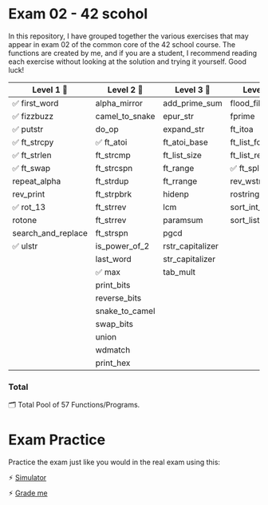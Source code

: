 # Exam 02 - 42 scohol

In this repository, I have grouped together the various exercises that may appear in exam 02 of the common core of the 42 school course. The functions are created by me, and if you are a student, I recommend reading each exercise without looking at the solution and trying it yourself. Good luck!

|		Level 1 🎫		|		Level 2 🎫		|		Level 3 🎫		 |		Level 4 🎫		 |
|-----------------------|-----------------------|-----------------------|-----------------------|
| ✅ first_word			|	 alpha_mirror		|	add_prime_sum		|  flood_fill			|
| ✅ fizzbuzz			|	 camel_to_snake		|	 epur_str			|  fprime				|
| ✅ putstr				|	 do_op				|	 expand_str			|  ft_itoa				|
| ✅	ft_strcpy			| ✅ ft_atoi				|	 ft_atoi_base		|  ft_list_foreach		|
| ✅	ft_strlen			|	 ft_strcmp			|	 ft_list_size		|  ft_list_remove_if	|
| ✅	ft_swap				|	 ft_strcspn			|	 ft_range			| ✅ ft_split			|
| 	repeat_alpha		|	 ft_strdup			|	 ft_rrange			|  rev_wstr				|
| 	rev_print			|	 ft_strpbrk			|	 hidenp				|  rostring				|
| ✅ rot_13				|	 ft_strrev			|	 lcm				|  sort_int_tab			|
| 	rotone				|	 ft_strrev			|	 paramsum			|  sort_list			|
| 	search_and_replace	|	 ft_strspn			|	 pgcd				|						|
|	✅ ulstr				|	 is_power_of_2		|	 rstr_capitalizer	|						|
|						|	 last_word			|	 str_capitalizer	|						|
|						| ✅ max					|	 tab_mult 			|						|
|						|	 print_bits			|						|						|
|						|	 reverse_bits		|						|						|
|						|	 snake_to_camel		|						|						|
|						|	 swap_bits			|						|						|
|						|	 union				|						|						|
|						|	 wdmatch 			|						|						|
| 						|	  print_hex			|						|						|


### Total
🗂️ Total Pool of 57 Functions/Programs.

# Exam Practice

Practice the exam just like you would in the real exam using this:

⚡︎ [Simulator](https://github.com/JCluzet/42_EXAM)

⚡︎ [Grade me](https://grademe.fr)
 